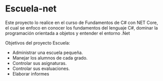 # Escuela-net
Este proyecto lo realice en el curso de Fundamentos de C# con NET Core, el cual se enfoco en conocer los fundamentos del lenguaje C#, dominar la programación orientada a objetos y entender el entorno .Net
 
 Objetivos del proyecto Escuela:
 - Administrar una escuela pequeña.
 - Manejar los alumnos de cada grado.
 - Controlar sus asignaturas.
 - Controlar sus evaluaciones.
 - Elaborar informes
